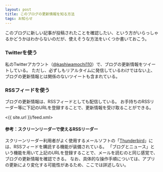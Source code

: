 ```yaml
---
layout: post
title: このブログの更新情報を知る方法
tags: お知らせ
---
```

このブログに新しい記事が投稿されたことを確認したい、という方がいらっしゃるかどうかはわからないのだが、使えそうな方法をいくつか書いておこう。

### Twitterを使う

私のTwitterアカウント（[@kashiwamochi110](https://twitter.com/kashiwamochi110)）で、ブログの更新情報をツイートしている。
ただし、必ずしもリアルタイムに発信しているわけではない上、ブログの更新情報とは関係のないツイートも含まれている。

### RSSフィードを使う

ブログの更新情報は、RSSフィードとしても配信している。
お手持ちのRSSリーダー等に下記のURLを登録することで、更新情報を受け取ることができる。

<{{ site.url }}/feed.xml>

#### 参考：スクリーンリーダーで使えるRSSリーダー

スクリーンリーダー利用者がよく使用するメールソフトの「[Thunderbird](https://www.thunderbird.net/ja/)」には、RSSフィードを購読する機能が装備されている。
「ブログとニュース」という機能を用いて上記のURLを登録することで、メールを読むのと同じ感覚で、ブログの更新情報を確認できる。
なお、具体的な操作手順については、アプリの更新により変化する可能性があるため、ここでは詳述しない。
